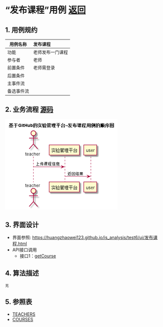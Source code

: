 # “发布课程”用例 [返回](../README.md)
## 1. 用例规约

|用例名称|发布课程|
|-------|:-------------|
|功能|老师发布一门课程|
|参与者|老师|
|前置条件|老师需登录|
|后置条件| |
|主事件流| |
|备选事件流| |

## 2. 业务流程 [源码](../src/发布课程.puml)
![sequence1](../发布课程顺序图.png) 
 
## 3. 界面设计
- 界面参照: https://huangzhaowei123.github.io/is_analysis/test6/ui/发布课程.html
- API接口调用
    - 接口1：[getCourse](../jiekou/getCourse.md) 

## 4. 算法描述
    无
    
## 5. 参照表
- [TEACHERS](../数据库设计.md/#STUDENTS)
- [COURSES](../数据库设计.md/#TESTS)


